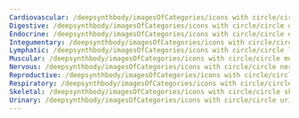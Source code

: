 ```yaml
---
Cardiovascular: /deepsynthbody/imagesOfCategories/icons with circle/circle cardiovascular.svg
Digestive: /deepsynthbody/imagesOfCategories/icons with circle/circle digestive.svg
Endocrine: /deepsynthbody/imagesOfCategories/icons with circle/circle endocrine.svg
Integumentary: /deepsynthbody/imagesOfCategories/icons with circle/circle integumentary.svg
Lymphatic: /deepsynthbody/imagesOfCategories/icons with circle/circle lymphatic.svg
Muscular: /deepsynthbody/imagesOfCategories/icons with circle/circle muscular.svg
Nervous: /deepsynthbody/imagesOfCategories/icons with circle/circle nervous.svg
Reproductive: /deepsynthbody/imagesOfCategories/icons with circle/circle reproductive.svg
Respiratory: /deepsynthbody/imagesOfCategories/icons with circle/circle respiratory.svg
Skeletal: /deepsynthbody/imagesOfCategories/icons with circle/circle skeletal.svg
Urinary: /deepsynthbody/imagesOfCategories/icons with circle/circle urinary.svg
---
```


<!-- ---
Cardiovascular: /deepsynthbody/imagesOfCategories/cardiovascular_sm.svg
Digestive: /deepsynthbody/imagesOfCategories/Digestive.svg
Endocrine: /deepsynthbody/imagesOfCategories/endocrine system.svg
Integumentary: /deepsynthbody/imagesOfCategories/Integumentary.svg
Lymphatic: /deepsynthbody/imagesOfCategories/lymphatic.svg
Muscular: /deepsynthbody/imagesOfCategories/muscular.svg
Nervous: /deepsynthbody/imagesOfCategories/nervous system.svg
Reproductive: /deepsynthbody/imagesOfCategories/Reproductive.svg
Respiratory: /deepsynthbody/imagesOfCategories/respiratory small.svg
Skeletal: /deepsynthbody/imagesOfCategories/skeletal.svg
Urinary: /deepsynthbody/imagesOfCategories/urinary_sm.svg
--- -->